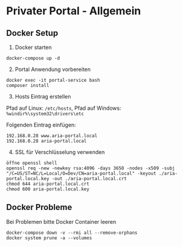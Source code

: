# Privater Portal - Allgemein
## Docker Setup
1. Docker starten
````shell
docker-compose up -d
````
2. Portal Anwendung vorbereiten
````shell
docker exec -it portal-service bash
composer install
````
3. Hosts Eintrag erstellen

Pfad auf Linux: `/etc/hosts`, Pfad auf Windows: `%windir%\system32\drivers\etc`

Folgenden Eintrag einfügen:
````
192.168.0.28 www.aria-portal.local
192.168.0.28 aria-portal.local
````
4. SSL für Verschlüsselung verwenden
````
öffne openssl shell
openssl req -new -newkey rsa:4096 -days 3650 -nodes -x509 -subj "/C=US/ST=NC/L=Local/O=Dev/CN=aria-portal.local" -keyout ./aria-portal.local.key -out ./aria-portal.local.crt
chmod 644 aria-portal.local.crt
chmod 600 aria-portal.local.key
````
## Docker Probleme
Bei Problemen bitte Docker Container leeren
````shell 
docker-compose down -v --rmi all --remove-orphans
docker system prune -a --volumes
````